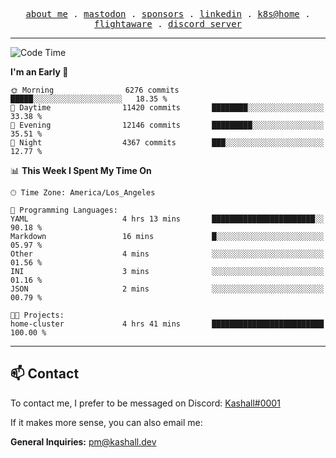 <p align="center">
  <samp>
    <a href="https://jordanjones.org/">about me</a> .
    <a rel="me" href="https://mastodon.social/@kashall">mastodon</a> .
    <a href="https://github.com/sponsors/kashalls">sponsors</a> .
    <a href="https://linkedin.com/in/jordpjones">linkedin</a> .
    <a href="https://github.com/kashalls/home-cluster">k8s@home</a> .
    <a href="https://flightaware.com/adsb/stats/user/kashalls">flightaware</a> .
    <a href="https://discord.gg/ctgrp8k">discord server</a>
  </samp>
</p>

---

<!--START_SECTION:waka-->
![Code Time](http://img.shields.io/badge/Code%20Time-1%2C444%20hrs%2058%20mins-blue)

**I'm an Early 🐤** 

```text
🌞 Morning                6276 commits        █████░░░░░░░░░░░░░░░░░░░░   18.35 % 
🌆 Daytime                11420 commits       ████████░░░░░░░░░░░░░░░░░   33.38 % 
🌃 Evening                12146 commits       █████████░░░░░░░░░░░░░░░░   35.51 % 
🌙 Night                  4367 commits        ███░░░░░░░░░░░░░░░░░░░░░░   12.77 % 
```


📊 **This Week I Spent My Time On** 

```text
🕑︎ Time Zone: America/Los_Angeles

💬 Programming Languages: 
YAML                     4 hrs 13 mins       ███████████████████████░░   90.18 % 
Markdown                 16 mins             █░░░░░░░░░░░░░░░░░░░░░░░░   05.97 % 
Other                    4 mins              ░░░░░░░░░░░░░░░░░░░░░░░░░   01.56 % 
INI                      3 mins              ░░░░░░░░░░░░░░░░░░░░░░░░░   01.16 % 
JSON                     2 mins              ░░░░░░░░░░░░░░░░░░░░░░░░░   00.79 % 

🐱‍💻 Projects: 
home-cluster             4 hrs 41 mins       █████████████████████████   100.00 % 
```


<!--END_SECTION:waka-->

---

## 📫 Contact

To contact me, I prefer to be messaged on Discord:  [Kashall#0001](https://discord.com/users/201077739589992448)

If it makes more sense, you can also email me:

**General Inquiries:** pm@kashall.dev  
